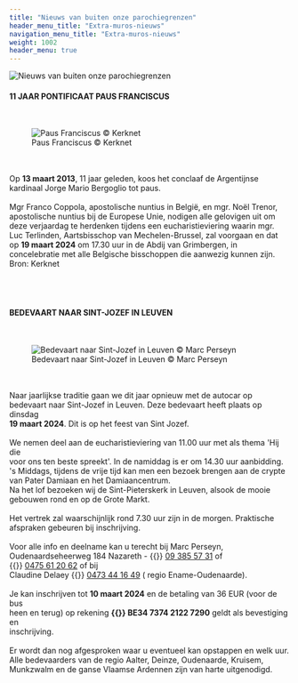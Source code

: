 ```yaml
---
title: "Nieuws van buiten onze parochiegrenzen"
header_menu_title: "Extra-muros-nieuws"
navigation_menu_title: "Extra-muros-nieuws"
weight: 1002
header_menu: true
---
```


![Nieuws van buiten onze parochiegrenzen](images/nieuws-van-buiten-de-parochie.jpg)




#### 11 JAAR PONTIFICAAT PAUS FRANCISCUS
<br>
<figure><img src="images/pb-sub.jpg" alt=" Paus Franciscus © Kerknet" style="max-height: 500px; max-width: 500px;" /><figcaption> Paus Franciscus © Kerknet</figcaption></figure><br>
<br>
Op <b>13 maart 2013</b>, 11 jaar geleden, koos het conclaaf de Argentijnse kardinaal Jorge Mario Bergoglio tot paus.<br>
<br>
Mgr Franco Coppola, apostolische nuntius in België, en mgr. Noël Trenor, apostolische nuntius bij de Europese Unie, nodigen alle gelovigen uit om deze verjaardag te herdenken tijdens een eucharistieviering waarin mgr. Luc Terlinden, Aartsbisschop van Mechelen-Brussel, zal voorgaan en dat op <b>19 maart 2024</b> om 17.30 uur in de Abdij van Grimbergen, in concelebratie met alle Belgische bisschoppen die aanwezig kunnen zijn.<br>
Bron: Kerknet<br>
<br>
<br>
<br>





#### BEDEVAART NAAR SINT-JOZEF IN LEUVEN
<br>
<figure><img src="images/pb-us.jpg" alt=" Bedevaart naar Sint-Jozef in Leuven © Marc Perseyn" style="max-height: 500px; max-width: 500px;" /><figcaption> Bedevaart naar Sint-Jozef in Leuven © Marc Perseyn</figcaption></figure><br>
<br>
Naar jaarlijkse traditie gaan we dit jaar opnieuw met de autocar op<br>
bedevaart naar Sint-Jozef in Leuven. Deze bedevaart heeft plaats op dinsdag<br>
<b>19 maart 2024</b>. Dit is op het feest van Sint Jozef.<br>
<br>
We nemen deel aan de eucharistieviering van 11.00 uur met als thema 'Hij die<br>
voor ons ten beste spreekt'. In de namiddag is er om 14.30 uur aanbidding.<br>
's Middags, tijdens de vrije tijd kan men een bezoek brengen aan de crypte<br>
van Pater Damiaan en het Damiaancentrum.<br>
Na het lof bezoeken wij de Sint-Pieterskerk in Leuven, alsook de mooie<br>
gebouwen rond en op de Grote Markt.<br>
<br>
Het vertrek zal waarschijnlijk rond 7.30 uur zijn in de morgen. Praktische<br>
afspraken gebeuren bij inschrijving.<br>
<br>
Voor alle info en deelname kan u terecht bij Marc Perseyn,<br>
Oudenaardseheerweg 184 Nazareth - {{<icon class="fa fa-phone">}}&nbsp;<a href="tel:093855731">09 385 57 31</a> of {{<icon class="fa fa-phone">}}&nbsp;<a href="tel:0475612062">0475 61 20 62</a> of bij<br>
Claudine Delaey {{<icon class="fa fa-phone">}}&nbsp;<a href="tel:0473441649">0473 44 16 49</a> ( regio Ename-Oudenaarde).<br>
<br>
Je kan inschrijven tot <b>10 maart 2024</b> en de betaling van 36 EUR (voor de bus<br>
heen en terug) op rekening <b>{{<icon class="fa fa-piggy-bank">}}&nbsp;BE34 7374 2122 7290</b> geldt als bevestiging en<br>
inschrijving.<br>
<br>
Er wordt dan nog afgesproken waar u eventueel kan opstappen en welk uur.<br>
Alle bedevaarders van de regio Aalter, Deinze, Oudenaarde, Kruisem,<br>
Munkzwalm en de ganse Vlaamse Ardennen zijn van harte uitgenodigd.<br>
<br>
<br>
<br>


